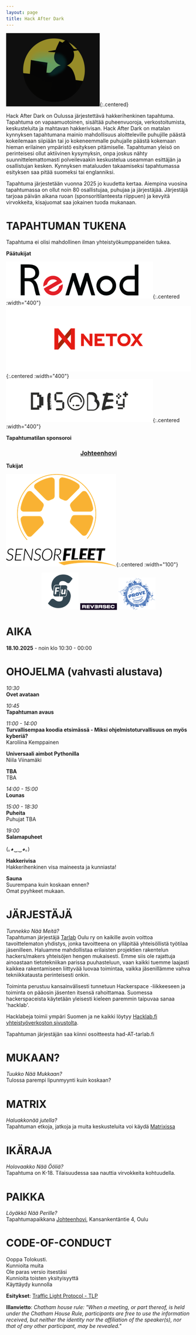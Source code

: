 ```yaml
---
layout: page
title: Hack After Dark
---
```

![Hack After Dark logo](/assets/img/HackDark.png){:.centered}

Hack After Dark on Oulussa järjestettävä hakkerihenkinen tapahtuma. Tapahtuma on vapaamuotoinen, sisältää puheenvuoroja, verkostoitumista, keskusteluita ja mahtavan hakkerivisan. Hack After Dark on matalan kynnyksen tapahtumana mainio mahdollisuus aloitteleville puhujille päästä kokeilemaan siipiään tai jo kokeneemmalle puhujalle päästä kokemaan hieman erilainen ympäristö esityksen pitämiselle. Tapahtuman yleisö on perinteisesi ollut aktiivinen kysymyksin, onpa joskus nähty suunnittelemattomasti polveilevaakin keskustelua useamman esittäjän ja osallistujan kesken. Kynnyksen mataluuden takaamiseksi tapahtumassa esityksen saa pitää suomeksi tai englanniksi.

Tapahtuma järjestetään vuonna 2025 jo kuudetta kertaa. Aiempina vuosina tapahtumassa on ollut noin 80 osallistujaa, puhujaa ja järjestäjää. Järjestäjä tarjoaa päivän aikana ruoan (sponsoritilanteesta riippuen) ja kevyitä virvokkeita, kisajuomat saa jokainen tuoda mukanaan.


# TAPAHTUMAN TUKENA

Tapahtuma ei olisi mahdollinen ilman yhteistyökumppaneiden tukea. 

**Päätukijat**

[![Remod](/assets/img/HAD2025/Remod.png)](https://remod.fi){:.centered :width="400"}
[![Netox](/assets/img/HAD2025/Netox-Horizontal-50.png)](https://netox.com){:.centered :width="400"}
[![Disobey](/assets/img/HAD2025/disobey.png)](https://disobey.fi){:.centered :width="400"}

**Tapahtumatilan sponsoroi**  

<center><h3><a href="https://www.johteenhovi.fi/">Johteenhovi</a></h3></center>

**Tukijat**  

[![SensorFleet](/assets/img/HAD2025/sensorfleet.png)](https://sensorfleet.com){:.centered :width="100"}

<center>
<a href="https://sensorfu.com"><img src="/assets/img/HAD2025/SensorFu.png" width="20%" alt="SensorFu"></a>
<a href="https://reversec.com"><img src="/assets/img/HAD2025/reversec.png" width="20%" alt="Reversec"></a>
<a href="https://www.prove.fi"><img src="/assets/img/HAD2025/Prove.png" width="20%" alt="Prove Expertise"></a>
</center>


# AIKA
**18.10.2025** - noin klo 10:30 - 00:00

# OHOJELMA (vahvasti alustava)

*10:30*  
**Ovet avataan**

*10:45*  
**Tapahtuman avaus**  

*11:00 - 14:00*  
**Turvallisempaa koodia etsimässä - Miksi ohjelmistoturvallisuus on myös kyberiä?**  
Karoliina Kemppainen

**Universaali aimbot Pythonilla**  
Niila Viinamäki

**TBA**  
TBA

*14:00 - 15:00*  
**Lounas**  

*15:00 - 18:30*  
**Puheita**  
Puhujat TBA


*19:00*  
**Salamapuheet**

(｡◕‿‿◕｡)

**Hakkerivisa**  
Hakkerihenkinen visa maineesta ja kunniasta!

**Sauna**  
Suurempana kuin koskaan ennen?  
Omat pyyhkeet mukaan.

# JÄRJESTÄJÄ
*Tunnekko Nää Meitä?*  
Tapahtuman järjestäjä [Tarlab](http://tarlab.fi/) Oulu ry on kaikille avoin voittoa tavoittelematon yhdistys, jonka tavoitteena on ylläpitää yhteisöllistä työtilaa jäsenilleen. Haluamme mahdollistaa erilaisten projektien rakentelun hackers/makers yhteisöjen hengen mukaisesti. Emme siis ole rajattuja ainoastaan tietotekniikan parissa puuhasteluun, vaan kaikki tuemme laajasti kaikkea rakentamiseen liittyvää luovaa toimintaa, vaikka jäsenillämme vahva tekniikkatausta perinteisesti onkin.
 
Toiminta perustuu kansainvälisesti tunnetuun Hackerspace -liikkeeseen ja toiminta on pääosin jäsenten itsensä rahoittamaa. Suomessa hackerspaceista käytetään yleisesti kieleen paremmin taipuvaa sanaa 'hacklab'.

Hacklabeja toimii ympäri Suomen ja ne kaikki löytyy [Hacklab.fi yhteistyöverkoston sivustolta](https://hacklab.fi/).

Tapahtuman järjestäjän saa kiinni osoitteesta had-AT-tarlab.fi

# MUKAAN?
*Tuukko Nää Mukkaan?*  
Tulossa parempi lipunmyynti kuin koskaan?

# MATRIX
*Haluakkonää jutella?*  
Tapahtuman etkoja, jatkoja ja muita keskusteluita voi käydä [Matrixissa](https://matrix.to/#/#had2025:hacklab.fi)

# IKÄRAJA
*Holovaakko Nää Ööliä?*  
Tapahtuma on K-18.
Tilaisuudessa saa nauttia virvokkeita kohtuudella.

# PAIKKA
*Löyäkkö Nää Perille?*  
Tapahtumapaikkana [Johteenhovi](https://www.openstreetmap.org/search?query=johteenhovi%20oulu#map=19/65.01442/25.43256), Kansankentäntie 4, Oulu

# CODE-OF-CONDUCT
Ooppa Tolokusti.  
Kunnioita muita  
Ole paras versio itsestäsi  
Kunnioita toisten yksityisyyttä  
Käyttäydy kunnolla  

**Esitykset**: [Traffic Light Protocol - TLP](https://en.wikipedia.org/wiki/Traffic_Light_Protocol)

**Illanvietto**:
*Chatham house rule: "When a meeting, or part thereof, is held under the Chatham House Rule, participants are free to use the information received, but neither the identity nor the affiliation of the speaker(s), nor that of any other participant, may be revealed."*

